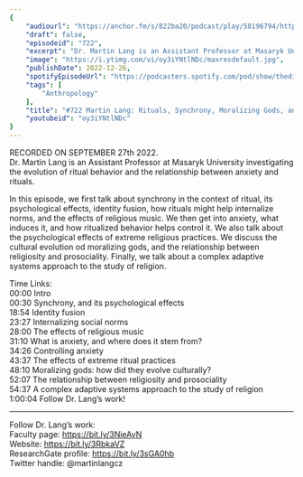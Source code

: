 ```yaml
---
{
	"audiourl": "https://anchor.fm/s/822ba20/podcast/play/58196794/https%3A%2F%2Fd3ctxlq1ktw2nl.cloudfront.net%2Fstaging%2F2022-8-27%2F42f29c15-835e-d6cc-f4a8-96e953b7a5cf.m4a",
	"draft": false,
	"episodeid": "722",
	"excerpt": "Dr. Martin Lang is an Assistant Professor at Masaryk University investigating the evolution of ritual behavior and the relationship between anxiety and rituals.",
	"image": "https://i.ytimg.com/vi/oy3iYNtlNDc/maxresdefault.jpg",
	"publishDate": 2022-12-26,
	"spotifyEpisodeUrl": "https://podcasters.spotify.com/pod/show/thedissenter/episodes/722-Martin-Lang-Rituals--Synchrony--Moralizing-Gods--and-the-Study-of-Religion-e1oehbq",
	"tags": [
		"Anthropology"
	],
	"title": "#722 Martin Lang: Rituals, Synchrony, Moralizing Gods, and the Study of Religion",
	"youtubeid": "oy3iYNtlNDc"
}
---
```

RECORDED ON SEPTEMBER 27th 2022.  
Dr. Martin Lang is an Assistant Professor at Masaryk University investigating the evolution of ritual behavior and the relationship between anxiety and rituals.

In this episode, we first talk about synchrony in the context of ritual, its psychological effects, identity fusion, how rituals might help internalize norms, and the effects of religious music. We then get into anxiety, what induces it, and how ritualized behavior helps control it. We also talk about the psychological effects of extreme religious practices. We discuss the cultural evolution od moralizing gods, and the relationship between religiosity and prosociality. Finally, we talk about a complex adaptive systems approach to the study of religion.

Time Links:  
<time>00:00</time> Intro  
<time>00:30</time> Synchrony, and its psychological effects  
<time>18:54</time> Identity fusion  
<time>23:27</time> Internalizing social norms  
<time>28:00</time> The effects of religious music  
<time>31:10</time> What is anxiety, and where does it stem from?  
<time>34:26</time> Controlling anxiety  
<time>43:37</time> The effects of extreme ritual practices  
<time>48:10</time> Moralizing gods: how did they evolve culturally?  
<time>52:07</time> The relationship between religiosity and prosociality  
<time>54:37</time> A complex adaptive systems approach to the study of religion  
<time>1:00:04</time> Follow Dr. Lang’s work!

---

Follow Dr. Lang’s work:  
Faculty page: https://bit.ly/3NieAyN  
Website: https://bit.ly/3RbkaVZ  
ResearchGate profile: https://bit.ly/3sGA0hb  
Twitter handle: @martinlangcz
